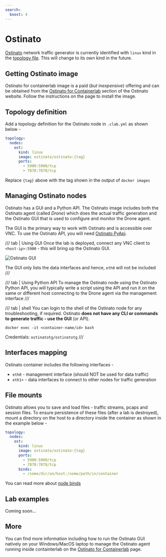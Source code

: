 ```yaml
---
search:
  boost: 4
---
```

# Ostinato

[Ostinato](https://ostinato.org/) network traffic generator is currently identified with `linux` kind in the [topology file](../topo-def-file.md). This will change to its own kind in the future.

## Getting Ostinato image

Ostinato for containerlab image is a paid (_but inexpensive_) offering and can be obtained from the [Ostinato for Containerlab](https://ostinato.org/pricing/clab) section of the Ostinato website. Follow the instructions on the page to install the image.

## Topology definition

Add a topology definition for the Ostinato node in `.clab.yml` as shown below -

```yaml
topology:
  nodes:
    ost:
      kind: linux
      image: ostinato/ostinato:{tag}
      ports:
        - 5900:5900/tcp
        - 7878:7878/tcp
```

Replace `{tag}` above with the tag shown in the output of `docker images`

## Managing Ostinato nodes

Ostinato has a GUI and a Python API. The Ostinato image includes both the Ostinato agent (called _Drone_) which does the actual traffic generation and the Ostinato GUI that is used to configure and monitor the Drone agent.

The GUI is the primary way to work with Ostinato and is accessible over VNC. To use the Ostinato API, you will need [Ostinato PyApi](https://ostinato.org/pricing/pyapi).

/// tab | Using GUI
Once the lab is deployed, connect any VNC client to `<host-ip>:5900` - this will bring up the Ostinato GUI.

![Ostinato GUI](https://ostinato.org/images/ostinato-clab.png)

The GUI only lists the data interfaces and hence, `eth0` will not be included
///

/// tab | Using Python API
To manage the Ostinato node using the Ostinato Python API, you will typically write a script using the API and run it on the same or different host connecting to the Drone agent via the management interface
///

/// tab | shell
You can login to the shell of the Ostinato node for any troubleshooting, if required.
Ostinato **does not have any CLI or commands to generate traffic - use the GUI** (or API).

```
docker exec -it <container-name/id> bash
```

Credentials: `ostinatotg/ostinatotg`
///

## Interfaces mapping

Ostinato container includes the following interfaces -

* `eth0` - management interface (should NOT be used for data traffic)
* `eth1+` - data interfaces to connect to other nodes for traffic generation

## File mounts

Ostinato allows you to save and load files - traffic streams, pcaps and session files. To ensure persistence of these files (after a lab is destroyed), mount a directory on the host to a directory inside the container as shown in the example below -

```yaml
topology:
  nodes:
    ost:
      kind: linux
      image: ostinato/ostinato:{tag}
      ports:
        - 5900:5900/tcp
        - 7878:7878/tcp
      binds:
        - /some/dir/on/host:/some/path/in/container
```

You can read more about [node binds](../nodes.md#binds)

## Lab examples

Coming soon...

## More

You can find more information including how to run the Ostinato GUI natively on your Windows/MacOS laptop to manage the Ostinato agent running inside containterlab on the [Ostinato for Containerlab](https://ostinato.org/pricing/clab) page.

